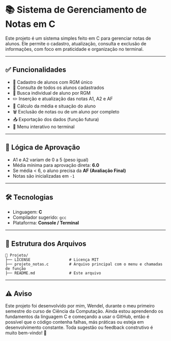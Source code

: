 # 📚 Sistema de Gerenciamento de Notas em C

Este projeto é um sistema simples feito em C para gerenciar notas de alunos. Ele permite o cadastro, atualização, consulta e exclusão de informações, com foco em praticidade e organização no terminal.

---

## ✅ Funcionalidades

- 📌 Cadastro de alunos com RGM único
- 🧾 Consulta de todos os alunos cadastrados
- 🔎 Busca individual de aluno por RGM
- ✏️ Inserção e atualização das notas A1, A2 e AF
- 🧮 Cálculo da média e situação do aluno
- 🗑️ Exclusão de notas ou de um aluno por completo
- 📤 Exportação dos dados (função futura)
- 📘 Menu interativo no terminal

---

## 🧠 Lógica de Aprovação

- A1 e A2 variam de 0 a 5 (peso igual)
- Média mínima para aprovação direta: **6.0**
- Se média < 6, o aluno precisa da **AF (Avaliação Final)**
- Notas são inicializadas em `-1`

---

## 🛠️ Tecnologias

- Linguagem: **C**
- Compilador sugerido: `gcc`
- Plataforma: **Console / Terminal**

---

## 📂 Estrutura dos Arquivos

```plaintext
📁 Projeto/
├── LICENSE                 # Licença MIT
├── projeto_notas.c         # Arquivo principal com o menu e chamadas de função
├── README.md               # Este arquivo
```
---

## ⚠️ Aviso
Este projeto foi desenvolvido por mim, Wendel, durante o meu primeiro semestre do curso de Ciência da Computação.
Ainda estou aprendendo os fundamentos da linguagem C e começando a usar o GitHub, então é possível que o código contenha falhas, más práticas ou esteja em desenvolvimento constante.
Toda sugestão ou feedback construtivo é muito bem-vindo! 🙌

